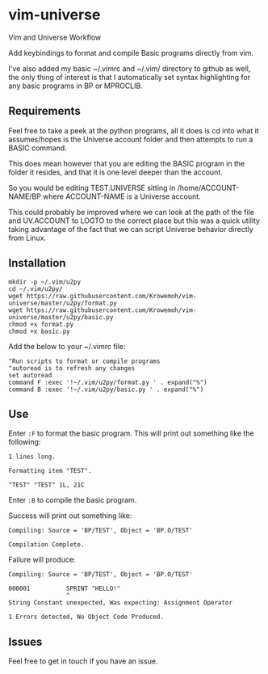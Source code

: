 # vim-universe
Vim and Universe Workflow

Add keybindings to format and compile Basic programs directly from vim.

I've also added my basic ~/.vimrc and ~/.vim/ directory to github as well, the only thing of interest is that I automatically set syntax highlighting for any basic programs in BP or MPROCLIB.

## Requirements

Feel free to take a peek at the python programs, all it does is cd into what it assumes/hopes is the Universe account folder and then attempts to run a BASIC command.

This does mean however that you are editing the BASIC program in the folder it resides, and that it is one level deeper than the account.

So you would be editing TEST.UNIVERSE sitting in /home/ACCOUNT-NAME/BP where ACCOUNT-NAME is a Universe account.

This could probably be improved where we can look at the path of the file and UV.ACCOUNT to LOGTO to the correct place but this was a quick utility taking advantage of the fact that we can script Universe behavior directly from Linux. 

## Installation

    
    mkdir -p ~/.vim/u2py
    cd ~/.vim/u2py/
    wget https://raw.githubusercontent.com/Krowemoh/vim-universe/master/u2py/format.py
    wget https://raw.githubusercontent.com/Krowemoh/vim-universe/master/u2py/basic.py
    chmod +x format.py
    chmod +x basic.py
  
Add the below to your ~/.vimrc file:
    
    "Run scripts to format or compile programs
    "autoread is to refresh any changes
    set autoread
    command F :exec '!~/.vim/u2py/format.py ' . expand("%")
    command B :exec '!~/.vim/u2py/basic.py ' . expand("%")
    
## Use

Enter `:F` to format the basic program. This will print out something like the following:
    
    1 lines long.
    
    Formatting item "TEST".
    
    "TEST" "TEST" 1L, 21C
  
Enter `:B` to compile the basic program. 

Success will print out something like:
    
    Compiling: Source = 'BP/TEST', Object = 'BP.O/TEST'
    
    Compilation Complete.
  
Failure will produce:
    
    Compiling: Source = 'BP/TEST', Object = 'BP.O/TEST'
    
    000001          SPRINT "HELLO!"
                    ^
    String Constant unexpected, Was expecting: Assignment Operator
    
    1 Errors detected, No Object Code Produced.
  
  ## Issues
  
  Feel free to get in touch if you have an issue.


